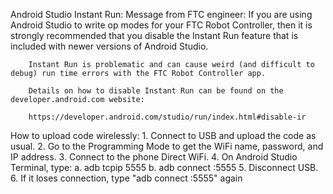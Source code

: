 Android Studio Instant Run:
    Message from FTC engineer:
        If you are using Android Studio to write op modes for your FTC Robot Controller, then it is strongly recommended that you disable the Instant Run feature that is included with newer versions of Android Studio.
        
        Instant Run is problematic and can cause weird (and difficult to debug) run time errors with the FTC Robot Controller app.
        
        Details on how to disable Instant Run can be found on the developer.android.com website:
        
        https://developer.android.com/studio/run/index.html#disable-ir
        
 How to upload code wirelessly:
    1. Connect to USB and upload the code as usual.
    2. Go to the Programming Mode to get the WiFi name, password, and IP address.
    3. Connect to the phone Direct WiFi.
    4. On Android Studio Terminal, type:
        a. adb tcpip 5555
        b. adb connect <IP address>:5555
    5. Disconnect USB.
    6. If it loses connection, type "adb connect <IP address>:5555" again